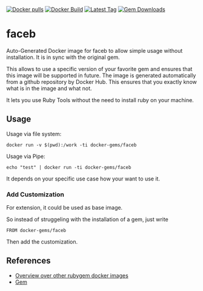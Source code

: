 [![Docker pulls](https://img.shields.io/docker/pulls/rubygem/faceb.svg)](https://hub.docker.com/r/rubygem/faceb/)
[![Docker Build](https://img.shields.io/docker/automated/rubygem/faceb.svg)](https://hub.docker.com/r/rubygem/faceb/)
[![Latest Tag](https://img.shields.io/github/tag/docker-rubygem/faceb.svg)](https://hub.docker.com/r/rubygem/faceb/)
[![Gem Downloads](https://img.shields.io/gem/dt/faceb.svg)](https://rubygems.org/gems/faceb/)
# faceb

Auto-Generated Docker image for faceb to allow simple usage without installation.
It is in sync with the original gem.

This allows to use a specific version of your favorite gem and ensures that this image will be supported in future.
The image is generated automatically from a github repository by Docker Hub.
This ensures that you exactly know what is in the image and what not.

It lets you use Ruby Tools without the need to install ruby on your machine.

## Usage

Usage via file system:

`docker run -v $(pwd):/work -ti docker-gems/faceb`

Usage via Pipe:

`echo "test" | docker run -ti docker-gems/faceb`

It depends on your specific use case how your want to use it.

### Add Customization

For extension, it could be used as base image.

So instead of struggeling with the installation of a gem, just write

`FROM docker-gems/faceb`

Then add the customization.

## References

 - [Overview over other rubygem docker images](https://github.com/thinkbot/docker-rubygem)
 - [Gem](https://rubygems.org/gems/faceb/)
